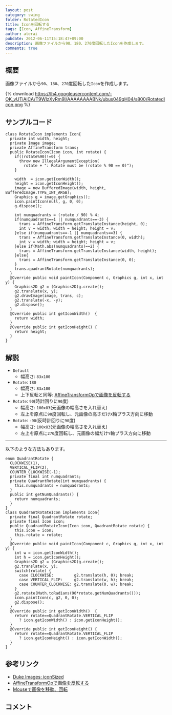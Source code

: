 ```yaml
---
layout: post
category: swing
folder: RotatedIcon
title: Iconを回転する
tags: [Icon, AffineTransform]
author: aterai
pubdate: 2012-06-11T15:18:47+09:00
description: 画像ファイルから90、180、270度回転したIconを作成します。
comments: true
---
```

## 概要
画像ファイルから`90`、`180`、`270`度回転した`Icon`を作成します。

{% download https://lh4.googleusercontent.com/-OK_vUTiAiCA/T9WIzXvRm9I/AAAAAAAABNk/ubus049qH04/s800/RotatedIcon.png %}

## サンプルコード
<pre class="prettyprint"><code>class RotateIcon implements Icon{
  private int width, height;
  private Image image;
  private AffineTransform trans;
  public RotateIcon(Icon icon, int rotate) {
    if((rotate%90)!=0) {
      throw new IllegalArgumentException(
        rotate + ": Rotate must be (rotate % 90 == 0)");
    }

    width  = icon.getIconWidth();
    height = icon.getIconHeight();
    image = new BufferedImage(width, height, BufferedImage.TYPE_INT_ARGB);
    Graphics g = image.getGraphics();
    icon.paintIcon(null, g, 0, 0);
    g.dispose();

    int numquadrants = (rotate / 90) % 4;
    if(numquadrants==1 || numquadrants==-3) {
      trans = AffineTransform.getTranslateInstance(height, 0);
      int v = width; width = height; height = v;
    }else if(numquadrants==-1 || numquadrants==3) {
      trans = AffineTransform.getTranslateInstance(0, width);
      int v = width; width = height; height = v;
    }else if(Math.abs(numquadrants)==2) {
      trans = AffineTransform.getTranslateInstance(width, height);
    }else{
      trans = AffineTransform.getTranslateInstance(0, 0);
    }
    trans.quadrantRotate(numquadrants);
  }
  @Override public void paintIcon(Component c, Graphics g, int x, int y) {
    Graphics2D g2 = (Graphics2D)g.create();
    g2.translate(x, y);
    g2.drawImage(image, trans, c);
    g2.translate(-x, -y);
    g2.dispose();
  }
  @Override public int getIconWidth()  {
    return width;
  }
  @Override public int getIconHeight() {
    return height;
  }
}
</code></pre>

## 解説
- `Default`
    - 幅高さ: `83x100`
- `Rotate`: `180`
    - 幅高さ: `83x100`
    - 上下反転と同等: [AffineTransformOpで画像を反転する](http://ateraimemo.com/Swing/AffineTransformOp.html)
- `Rotate`: `90`(時計回りに`90`度)
    - 幅高さ: `100x83`(元画像の幅高さを入れ替え)
    - 左上を原点に`90`度回転し、元画像の高さだけ`X`軸プラス方向に移動
- `Rotate`: `-90`(反時計回りに`90`度)
    - 幅高さ: `100x83`(元画像の幅高さを入れ替え)
    - 左上を原点に`270`度回転し、元画像の幅だけ`Y`軸プラス方向に移動

<!-- dummy comment line for breaking list -->

- - - -
以下のような方法もあります。

<pre class="prettyprint"><code>enum QuadrantRotate {
  CLOCKWISE(1),
  VERTICAL_FLIP(2),
  COUNTER_CLOCKWISE(-1);
  private final int numquadrants;
  private QuadrantRotate(int numquadrants) {
    this.numquadrants = numquadrants;
  }
  public int getNumQuadrants() {
    return numquadrants;
  }
}
class QuadrantRotateIcon implements Icon{
  private final QuadrantRotate rotate;
  private final Icon icon;
  public QuadrantRotateIcon(Icon icon, QuadrantRotate rotate) {
    this.icon = icon;
    this.rotate = rotate;
  }
  @Override public void paintIcon(Component c, Graphics g, int x, int y) {
    int w = icon.getIconWidth();
    int h = icon.getIconHeight();
    Graphics2D g2 = (Graphics2D)g.create();
    g2.translate(x, y);
    switch(rotate) {
      case CLOCKWISE:         g2.translate(h, 0); break;
      case VERTICAL_FLIP:     g2.translate(w, h); break;
      case COUNTER_CLOCKWISE: g2.translate(0, w); break;
    }
    g2.rotate(Math.toRadians(90*rotate.getNumQuadrants()));
    icon.paintIcon(c, g2, 0, 0);
    g2.dispose();
  }
  @Override public int getIconWidth()  {
    return rotate==QuadrantRotate.VERTICAL_FLIP
      ? icon.getIconWidth() : icon.getIconHeight();
  }
  @Override public int getIconHeight() {
    return rotate==QuadrantRotate.VERTICAL_FLIP
      ? icon.getIconHeight() : icon.getIconWidth();
  }
}
</code></pre>

## 参考リンク
- [Duke Images: iconSized](http://duke.kenai.com/iconSized/index.html)
- [AffineTransformOpで画像を反転する](http://ateraimemo.com/Swing/AffineTransformOp.html)
- [Mouseで画像を移動、回転](http://ateraimemo.com/Swing/MouseDrivenImageRotation.html)

<!-- dummy comment line for breaking list -->

## コメント
